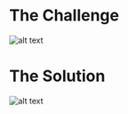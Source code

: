 <h1>The Challenge</h1>

![alt text](https://github.com/itismuzak/picoCTF-2022-writeups/blob/main/buffer%20overflow%201/FUAqdM4WIAAVFd5.jpg)
<h1>The Solution</h1>

![alt text](https://github.com/itismuzak/picoCTF-2022-writeups/blob/main/buffer%20overflow%201/FUAqdp9WYAIFRmT.jpg)
